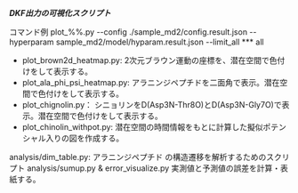 ***DKF出力の可視化スクリプト***

コマンド例
plot_%%.py --config ./sample_md2/config.result.json --hyperparam sample_md2/model/hyparam.result.json --limit_all *** all

- plot_brown2d_heatmap.py: 2次元ブラウン運動の座標を、潜在空間で色付けをして表示する。
- plot_ala_phi_psi_heatmap.py: アラニンジペプチドを二面角で表示。潜在空間で色付けをして表示する。
- plot_chignolin.py： シニョリンをD(Asp3N-Thr8O)とD(Asp3N-Gly7O)で表示。潜在空間で色付けをして表示する。
- plot_chinolin_withpot.py: 潜在空間の時間情報をもとに計算した擬似ポテンシャル入りの図を作成する。

analysis/dim_table.py: アラニンジペプチド の構造遷移を解析するためのスクリプト
analysis/sumup.py & error_visualize.py 実測値と予測値の誤差を計算・表紙する。

